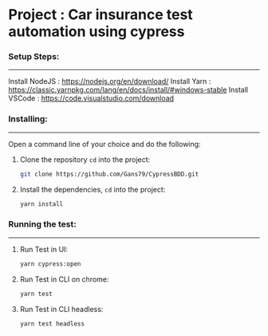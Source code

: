 # Project : Car insurance test automation using cypress


### Setup Steps: 
-------------
Install NodeJS : https://nodejs.org/en/download/
Install Yarn : https://classic.yarnpkg.com/lang/en/docs/install/#windows-stable
Install VSCode : https://code.visualstudio.com/download

### Installing:
---------------

Open a command line of your choice and do the following:

1. Clone the repository  `cd` into the project:

   ```bash
   git clone https://github.com/Gans79/CypressBDD.git
   ```

2. Install the dependencies, `cd` into the project:

   ```bash
   yarn install
   ```

### Running the test:
---------------
1. Run Test in UI:

   ```bash
   yarn cypress:open
   ```

2. Run Test in CLI on chrome: 
   ```bash
   yarn test
   ```

3. Run Test in CLI headless:
   
   ```bash
   yarn test headless
   ```




